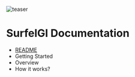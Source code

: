 ![teaser](images/teaser.png)

# SurfelGI Documentation

- [README](../README.md)
- Getting Started
- Overview
- How it works?